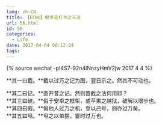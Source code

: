 ```yaml
---
lang: zh-CN
title: 【ECNU】健步走打卡之五法
url: 56.html
id: 56
categories:
  - Life
date: 2017-04-04 00:12:24
tags:
---
```


{% source wechat -pI4S7-92n4lNnzyHmV2jw 2017 4 4 %}

**其一曰截。**截以过万之记为图，翌日示之。然其不可动也。  
<!--more-->
**其二曰记。**直开昔之记。然则置截之法何用耶？  
**其三曰破。**假于安卓之框架，或苹果之越狱，破解以增步也。  
**其四曰假。**假他人过万之机，登以己号，则亦过万矣。  
**其五曰甩。**甩之以单摆，霎时过万也。

